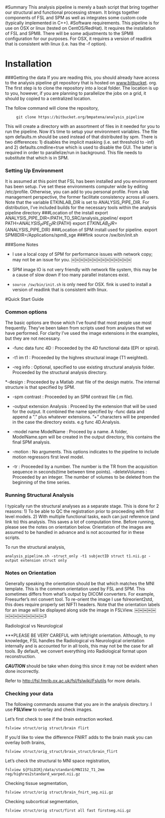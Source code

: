#Summary
This analysis pipeline is merely a bash script that bring together our structural and functional processing stream. It brings together components of FSL and SPM as well as integrates some custom code (typically implemented in C++).
#Software requirements.
This pipeline is for use on OSX or linux (tested on CentOS/RedHat). It requires the installation of FSL and SPM8. There will be some adjustments to the SPM8 configuration for our purposes. For OSX, it requires a version of readlink that is consistent with linux (i.e. has the -f option).
# Installation 
###Getting the data
If you are reading this, you should already have access to the analysis pipeline git repository that is hosted on www.bitbucket. org. The first step is to clone the repository into a local folder. The location is up to you, however, if you are planning to parallelize the jobs on a grid, it should by copied to a centralized location. 

The follow command will clone the repository,

         git clone https://bitbucket.org/bmpatena/analysis_pipeline

This will create a directory with an assortment of files in it needed for you to run the pipeline. Now it’s time to setup your environment variables.
The file spm defaults.m should be used instead of that distributed by spm. There is two differences: 1) disables the implicit masking (i.e. set threshold to -inf) and 2) defaults.cmdline=true which is used to disable the GUI. The latter is required in order to parallelize/run in background. This file needs to substitute that which is in SPM.

### Setting Up Environment
It is assumed at this point that FSL has been installed and you environment has been setup. I’ve set these environments computer wide by editing /etc/profile. Otherwise, you can add to you personal profile. From a lab management perspective, the former facilitate consistency across all users. Note that the variable ETKINLAB_DIR is set to ANALYSIS_PIPE_DIR. For distribution, I’ve included builds for the necessary tools within the analysis pipeline directory
###Location of the install
export ANALYSIS_PIPE_DIR=/PATH_TO_SRC/analysis_pipeline/ 
export PATH=${ANALYSIS_PIPE_DIR}:${PATH}
export ${ETKINLAB_DIR}=${ANALYSIS_PIPE_DIR}
###Location of SPM install used for pipeline.
export SPM8DIR=/Applications/spm8_sge
###fink
source /sw/bin/init.sh

###Some Notes

* I use a local copy of SPM for performance issues with network copy; may not be an issue for you.
￼￼￼￼￼￼￼￼￼￼￼￼￼￼
* SPM image IO is not very friendly with network file system, this may be a cause of slow down if too many parallel instances exist.

* `source /sw/bin/init.sh` is only need for OSX. fink is used to install a version of readlink that is consistent with linux.

#Quick Start Guide
### Common options
The basic options are those which I’ve found that most people use most frequently. They’ve been taken from scripts used from analyses that we have performed. For clarity I’ve used the image extensions in the examples, but they are not necessary.

* -func data func 4D : Proceeded by the 4D functional data (EPI or spiral). 

* -t1 im t1 : Proceeded by the highres structural image (T1 weighted).

* -reg info : Optional, specified to use existing structural analysis folder. Proceeded by the structural analysis directory. 

*-design : Proceeded by a Matlab .mat file of the design matrix. The internal structure is that specified by SPM.

* -spm contrast : Proceeded by an SPM contrast file (.m file).

* -output extension Analysis : Proceed by the extension that will be used for the output. It combined the name specified by -func data and append a ”.” plus whatever extensions. ”+” characters will be prepended in the case the directory exists. e.g func 4D.Analysis.

* -model name ModelName : Proceed by a name. A folder, ModelName.spm will be created in the output directory, this contains the final SPM analysis.

* -motion : No arguments. This options indicates to the pipeline to include motion regressors first level model.

* -tr : Proceeded by a number. The number is the TR from the acquisition sequence in seconds(time between time points). -deleteVolumes : Proceeded by an integer. The number of volumes to be deleted from the beginning of the time series.

### Running Structural Analysis
I typically run the structural analyses as a separate stage. This is done for 2 reasons: 1) To be able to QC the registration prior to proceeding with first level models. 2) With multiple functional tasks, each can just reference (and link to) this analysis. This saves a lot of computation time. Before running, please see the notes on orientation below. Orientation of the images are assumed to be handled in advance and is not accounted for in these scripts.

To run the structural analysis,

`analysis_pipeline.sh -struct_only -t1 subjectID struct t1.nii.gz -output extension struct only`

### Notes on Orientation
Generally speaking the orientation should be that which matches the MNI template. This is the common orientation used by FSL and SPM. This sometimes differs from what’s output by DICOM converters. For example, Freesurfer’s mri convert tool. To re-orient the image I use fslreorient2std, this does require properly set NIFTI headers. Note that the orientation labels for an image will be displayed along side the image in FSLView.
￼￼￼￼￼￼￼￼￼￼￼￼￼￼3

Radiological vs Neurological

***PLEASE BE VERY CAREFUL with left/right orientation. Although, to my knowledge, FSL handles the Radiological vs Neurological orientation internally and is accounted for in all tools, this may not be the case for all tools. By default, we convert everything into Radiological format upon reconstruction. 

***CAUTION*** should be take when doing this since it may not be evident when done incorrectly. 

Refer to http://fsl.fmrib.ox.ac.uk/fsl/fslwiki/Fslutils for more details.

### Checking your data
The following commands assume that you are in the analysis directory. 
I use **FSLView** to overlay and check images. 

Let’s first check to see if the brain extraction worked.

 `fslview struct/orig struct/brain flirt`

If you’d like to view the difference FNIRT adds to the brain mask you can overlay both brains,

`fslview struct/orig_struct/brain_struct/brain_flirt`

Let’s check the structural to MNI space registration,

`fslview ${FSLDIR}/data/standard/MNI152_T1_2mm reg/highres2standard_warped.nii.gz` 

Checking tissue segmentation,

`fslview struct/orig struct/brain_fnirt_seg.nii.gz`

Checking subcortical segmentation,

`fslview struct/orig struct/first all fast firstseg.nii.gz`